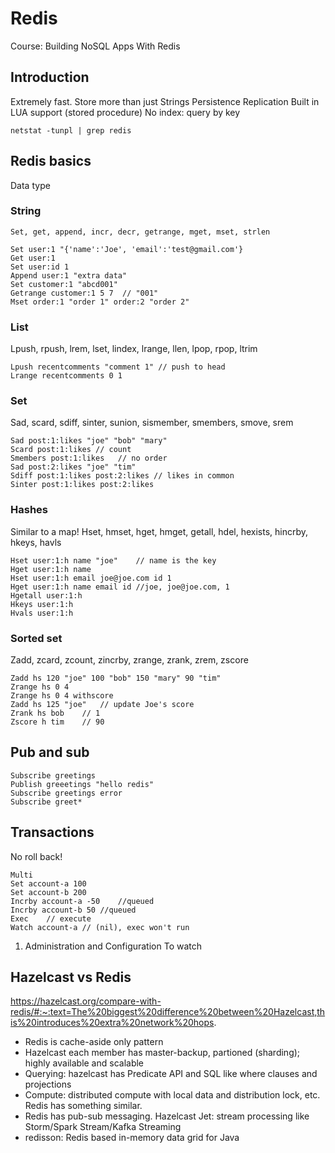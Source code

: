 Redis
======
Course: Building NoSQL Apps With Redis

## Introduction
Extremely fast.
Store more than just Strings
Persistence
Replication
Built in LUA support (stored procedure)
No index: query by key

	netstat -tunpl | grep redis

## Redis basics
Data type

### String
	Set, get, append, incr, decr, getrange, mget, mset, strlen

```shell script
Set user:1 "{'name':'Joe', 'email':'test@gmail.com'}
Get user:1
Set user:id 1
Append user:1 "extra data"
Set customer:1 "abcd001"
Getrange customer:1 5 7  // "001"
Mset order:1 "order 1" order:2 "order 2"
```


### List
Lpush, rpush, lrem, lset, lindex, lrange, llen, lpop, rpop, ltrim
```shell script
Lpush recentcomments "comment 1" // push to head
Lrange recentcomments 0 1
```


### Set
Sad, scard, sdiff, sinter, sunion, sismember, smembers, smove, srem
```shell script
Sad post:1:likes "joe" "bob" "mary"
Scard post:1:likes // count
Smembers post:1:likes	// no order
Sad post:2:likes "joe" "tim"
Sdiff post:1:likes post:2:likes	// likes in common
Sinter post:1:likes post:2:likes
```


### Hashes
Similar to a map!
Hset, hmset, hget, hmget, getall, hdel, hexists, hincrby, hkeys, havls
```shell script
Hset user:1:h name "joe"	// name is the key
Hget user:1:h name
Hset user:1:h email joe@joe.com id 1
Hget user:1:h name email id //joe, joe@joe.com, 1
Hgetall user:1:h
Hkeys user:1:h
Hvals user:1:h
```


### Sorted set
Zadd, zcard, zcount, zincrby, zrange, zrank, zrem, zscore
```shell script
Zadd hs 120 "joe" 100 "bob" 150 "mary" 90 "tim"
Zrange hs 0 4
Zrange hs 0 4 withscore
Zadd hs 125 "joe"	// update Joe's score
Zrank hs bob	// 1
Zscore h tim	// 90
```


## Pub and sub
```shell script
Subscribe greetings
Publish greeetings "hello redis"
Subscribe greetings error
Subscribe greet*
```


## Transactions
No roll back!
```shell script
Multi
Set account-a 100
Set account-b 200
Incrby account-a -50	//queued
Incrby account-b 50	//queued
Exec	// execute
Watch account-a	// (nil), exec won't run
```


1.	Administration and Configuration
To watch


## Hazelcast vs Redis
https://hazelcast.org/compare-with-redis/#:~:text=The%20biggest%20difference%20between%20Hazelcast,this%20introduces%20extra%20network%20hops.
- Redis is cache-aside only pattern
- Hazelcast each member has master-backup, partioned (sharding); highly available and scalable
- Querying: hazelcast has Predicate API and SQL like where clauses and projections
- Compute: distributed compute with local data and distribution lock, etc. Redis has something similar.
- Redis has pub-sub messaging. Hazelcast Jet: stream processing like Storm/Spark Stream/Kafka Streaming
- redisson: Redis based in-memory data grid for Java